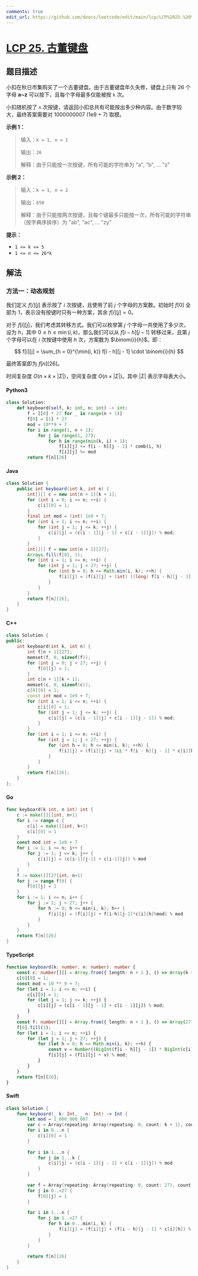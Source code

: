 ```yaml
---
comments: true
edit_url: https://github.com/doocs/leetcode/edit/main/lcp/LCP%2025.%20%E5%8F%A4%E8%91%A3%E9%94%AE%E7%9B%98/README.md
---
```


<!-- problem:start -->

# [LCP 25. 古董键盘](https://leetcode.cn/problems/Uh984O)

## 题目描述

<!-- description:start -->

小扣在秋日市集购买了一个古董键盘。由于古董键盘年久失修，键盘上只有 26 个字母 **a~z** 可以按下，且每个字母最多仅能被按 `k` 次。

小扣随机按了 `n` 次按键，请返回小扣总共有可能按出多少种内容。由于数字较大，最终答案需要对 1000000007 (1e9 + 7) 取模。

**示例 1：**

> 输入：`k = 1, n = 1`
>
> 输出：`26`
>
> 解释：由于只能按一次按键，所有可能的字符串为 "a", "b", ... "z"

**示例 2：**

> 输入：`k = 1, n = 2`
>
> 输出：`650`
>
> 解释：由于只能按两次按键，且每个键最多只能按一次，所有可能的字符串（按字典序排序）为 "ab", "ac", ... "zy"

**提示：**

-   `1 <= k <= 5`
-   `1 <= n <= 26*k`

<!-- description:end -->

## 解法

<!-- solution:start -->

### 方法一：动态规划

我们定义 $f[i][j]$ 表示按了 $i$ 次按键，且使用了前 $j$ 个字母的方案数。初始时 $f[0]$ 全部为 $1$，表示没有按键时只有一种方案，其余 $f[i][j] = 0$。

对于 $f[i][j]$，我们考虑其转移方式。我们可以枚举第 $j$ 个字母一共使用了多少次，设为 $h$，其中 $0 \leq h \leq \min(i, k)$，那么我们可以从 $f[i - h][j - 1]$ 转移过来，且第 $j$ 个字母可以在 $i$ 次按键中使用 $h$ 次，方案数为 $\binom{i}{h}$。即：

$$
f[i][j] = \sum_{h = 0}^{\min(i, k)} f[i - h][j - 1] \cdot \binom{i}{h}
$$

最终答案即为 $f[n][26]$。

时间复杂度 $O(n \times k \times |\Sigma|)$，空间复杂度 $O(n \times |\Sigma|)$。其中 $|\Sigma|$ 表示字母表大小。

<!-- tabs:start -->

#### Python3

```python
class Solution:
    def keyboard(self, k: int, n: int) -> int:
        f = [[0] * 27 for _ in range(n + 1)]
        f[0] = [1] * 27
        mod = 10**9 + 7
        for i in range(1, n + 1):
            for j in range(1, 27):
                for h in range(min(k, i) + 1):
                    f[i][j] += f[i - h][j - 1] * comb(i, h)
                    f[i][j] %= mod
        return f[n][26]
```

#### Java

```java
class Solution {
    public int keyboard(int k, int n) {
        int[][] c = new int[n + 1][k + 1];
        for (int i = 0; i <= n; ++i) {
            c[i][0] = 1;
        }
        final int mod = (int) 1e9 + 7;
        for (int i = 1; i <= n; ++i) {
            for (int j = 1; j <= k; ++j) {
                c[i][j] = (c[i - 1][j - 1] + c[i - 1][j]) % mod;
            }
        }
        int[][] f = new int[n + 1][27];
        Arrays.fill(f[0], 1);
        for (int i = 1; i <= n; ++i) {
            for (int j = 1; j < 27; ++j) {
                for (int h = 0; h <= Math.min(i, k); ++h) {
                    f[i][j] = (f[i][j] + (int) ((long) f[i - h][j - 1] * c[i][h] % mod)) % mod;
                }
            }
        }
        return f[n][26];
    }
}
```

#### C++

```cpp
class Solution {
public:
    int keyboard(int k, int n) {
        int f[n + 1][27];
        memset(f, 0, sizeof(f));
        for (int j = 0; j < 27; ++j) {
            f[0][j] = 1;
        }
        int c[n + 1][k + 1];
        memset(c, 0, sizeof(c));
        c[0][0] = 1;
        const int mod = 1e9 + 7;
        for (int i = 1; i <= n; ++i) {
            c[i][0] = 1;
            for (int j = 1; j <= k; ++j) {
                c[i][j] = (c[i - 1][j] + c[i - 1][j - 1]) % mod;
            }
        }
        for (int i = 1; i <= n; ++i) {
            for (int j = 1; j < 27; ++j) {
                for (int h = 0; h <= min(i, k); ++h) {
                    f[i][j] = (f[i][j] + 1LL * f[i - h][j - 1] * c[i][h] % mod) % mod;
                }
            }
        }
        return f[n][26];
    }
};
```

#### Go

```go
func keyboard(k int, n int) int {
	c := make([][]int, n+1)
	for i := range c {
		c[i] = make([]int, k+1)
		c[i][0] = 1
	}
	const mod int = 1e9 + 7
	for i := 1; i <= n; i++ {
		for j := 1; j <= k; j++ {
			c[i][j] = (c[i-1][j-1] + c[i-1][j]) % mod
		}
	}
	f := make([][27]int, n+1)
	for j := range f[0] {
		f[0][j] = 1
	}
	for i := 1; i <= n; i++ {
		for j := 1; j < 27; j++ {
			for h := 0; h <= min(i, k); h++ {
				f[i][j] = (f[i][j] + f[i-h][j-1]*c[i][h]%mod) % mod
			}
		}
	}
	return f[n][26]
}
```

#### TypeScript

```ts
function keyboard(k: number, n: number): number {
    const c: number[][] = Array.from({ length: n + 1 }, () => Array(k + 1).fill(0));
    c[0][0] = 1;
    const mod = 10 ** 9 + 7;
    for (let i = 1; i <= n; ++i) {
        c[i][0] = 1;
        for (let j = 1; j <= k; ++j) {
            c[i][j] = (c[i - 1][j - 1] + c[i - 1][j]) % mod;
        }
    }
    const f: number[][] = Array.from({ length: n + 1 }, () => Array(27).fill(0));
    f[0].fill(1);
    for (let i = 1; i <= n; ++i) {
        for (let j = 1; j < 27; ++j) {
            for (let h = 0; h <= Math.min(i, k); ++h) {
                const v = Number((BigInt(f[i - h][j - 1]) * BigInt(c[i][h])) % BigInt(mod));
                f[i][j] = (f[i][j] + v) % mod;
            }
        }
    }
    return f[n][26];
}
```

#### Swift

```swift
class Solution {
    func keyboard(_ k: Int, _ n: Int) -> Int {
        let mod = 1_000_000_007
        var c = Array(repeating: Array(repeating: 0, count: k + 1), count: n + 1)
        for i in 0...n {
            c[i][0] = 1
        }
        
        for i in 1...n {
            for j in 1...k {
                c[i][j] = (c[i - 1][j - 1] + c[i - 1][j]) % mod
            }
        }
        
        var f = Array(repeating: Array(repeating: 0, count: 27), count: n + 1)
        for j in 0..<27 {
            f[0][j] = 1
        }
        
        for i in 1...n {
            for j in 1..<27 {
                for h in 0...min(i, k) {
                    f[i][j] = (f[i][j] + (f[i - h][j - 1] * c[i][h]) % mod) % mod
                }
            }
        }
        
        return f[n][26]
    }
}
```

<!--- tabs:end -->

<!-- solution:end -->

<!-- problem:end -->
